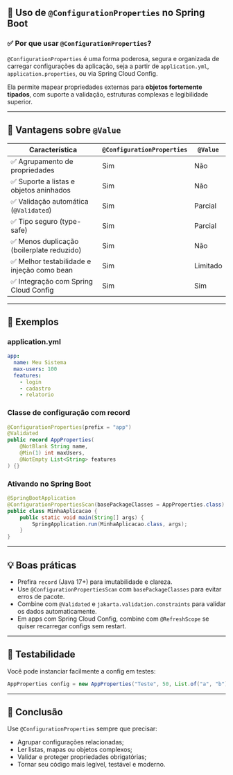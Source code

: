 ## 📘 Uso de `@ConfigurationProperties` no Spring Boot

### ✅ Por que usar `@ConfigurationProperties`?

`@ConfigurationProperties` é uma forma poderosa, segura e organizada de carregar configurações da aplicação, seja a partir de `application.yml`, `application.properties`, ou via Spring Cloud Config.

Ela permite mapear propriedades externas para **objetos fortemente tipados**, com suporte a validação, estruturas complexas e legibilidade superior.

---

## 🚀 Vantagens sobre `@Value`

| Característica                             | `@ConfigurationProperties` | `@Value` |
| ------------------------------------------ | -------------------------- | -------- |
| ✅ Agrupamento de propriedades              | Sim                        | Não      |
| ✅ Suporte a listas e objetos aninhados     | Sim                        | Não      |
| ✅ Validação automática (`@Validated`)      | Sim                        | Parcial  |
| ✅ Tipo seguro (type-safe)                  | Sim                        | Parcial  |
| ✅ Menos duplicação (boilerplate reduzido)  | Sim                        | Não      |
| ✅ Melhor testabilidade e injeção como bean | Sim                        | Limitado |
| ✅ Integração com Spring Cloud Config       | Sim                        | Sim      |

---

## 🧹 Exemplos

### application.yml

```yaml
app:
  name: Meu Sistema
  max-users: 100
  features:
    - login
    - cadastro
    - relatorio
```

### Classe de configuração com record

```java
@ConfigurationProperties(prefix = "app")
@Validated
public record AppProperties(
    @NotBlank String name,
    @Min(1) int maxUsers,
    @NotEmpty List<String> features
) {}
```

### Ativando no Spring Boot

```java
@SpringBootApplication
@ConfigurationPropertiesScan(basePackageClasses = AppProperties.class)
public class MinhaAplicacao {
    public static void main(String[] args) {
        SpringApplication.run(MinhaAplicacao.class, args);
    }
}
```

---

## 💡 Boas práticas

- Prefira `record` (Java 17+) para imutabilidade e clareza.
- Use `@ConfigurationPropertiesScan` com `basePackageClasses` para evitar erros de pacote.
- Combine com `@Validated` e `jakarta.validation.constraints` para validar os dados automaticamente.
- Em apps com Spring Cloud Config, combine com `@RefreshScope` se quiser recarregar configs sem restart.

---

## 🥪 Testabilidade

Você pode instanciar facilmente a config em testes:

```java
AppProperties config = new AppProperties("Teste", 50, List.of("a", "b"));
```

---

## 🏁 Conclusão

Use `@ConfigurationProperties` sempre que precisar:

- Agrupar configurações relacionadas;
- Ler listas, mapas ou objetos complexos;
- Validar e proteger propriedades obrigatórias;
- Tornar seu código mais legível, testável e moderno.

